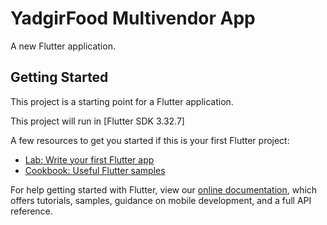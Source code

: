 # YadgirFood Multivendor App

A new Flutter application.

## Getting Started

This project is a starting point for a Flutter application.

This project will run in  [Flutter SDK 3.32.7]

A few resources to get you started if this is your first Flutter project:

- [Lab: Write your first Flutter app](https://flutter.dev/docs/get-started/codelab)
- [Cookbook: Useful Flutter samples](https://flutter.dev/docs/cookbook)

For help getting started with Flutter, view our
[online documentation](https://flutter.dev/docs), which offers tutorials,
samples, guidance on mobile development, and a full API reference.
